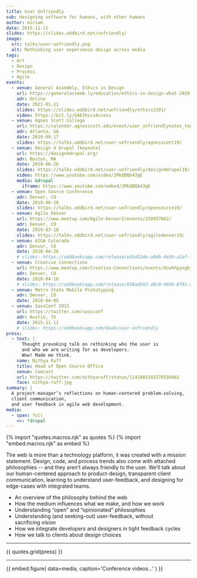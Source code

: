 ```yaml
---
title: User Unfriendly
sub: designing software for humans, with other humans
author: miriam
date: 2015-11-11
slides: https://slides.oddbird.net/unfriendly/
image:
  src: talks/user-unfriendly.png
  alt: Rethinking user experience design across media
tags:
  - Art
  - Design
  - Process
  - Agile
events:
  - venue: General Assembly, Ethics in Design
    url: https://generalassemb.ly/education/ethics-in-design-what-2020-taught-us
    adr: Online
    date: 2021-01-21
    slides: https://slides.oddbird.net/unfriendly/ethics2101/
    video: https://bit.ly/GAEthicsAccess
  - venue: Agnes Scott College
    url: https://calendar.agnesscott.edu/event/user_unfriendlynotes_toward_a_queer_web
    adr: Atlanta, GA
    date: 2019-09-17
    slides: https://talks.oddbird.net/user-unfriendly/agnesscott19/
  - venue: Design 4 Drupal [keynote]
    url: https://design4drupal.org/
    adr: Boston, MA
    date: 2019-06-26
    slides: https://talks.oddbird.net/user-unfriendly/design4drupal19/
    video: https://www.youtube.com/video/2MkQBQb43gE
    media: &drupal
      iframe: https://www.youtube.com/embed/2MkQBQb43gE
  - venue: Open Source Conference
    adr: Denver, CO
    date: 2019-06-20
    slides: https://talks.oddbird.net/user-unfriendly/opensource19/
  - venue: Agile Denver
    url: https://www.meetup.com/Agile-Denver2/events/258957862/
    adr: Denver, CO
    date: 2019-03-18
    slides: https://talks.oddbird.net/user-unfriendly/agiledenver19/
  - venue: AIGA Colorado
    adr: Denver, CO
    date: 2018-04-26
    # slides: https://oddbooksapp.com/release/e5bd52de-a9db-4e59-a2af-ffa8a68f9100
  - venue: Creative Connections
    url: https://www.meetup.com/Creative-Connections/events/dcwhhpyxgbjb/
    adr: Denver, CO
    date: 2018-04-16
    # slides: https://oddbooksapp.com/release/650ad542-a9c9-4036-8f91-af34ae449d3c
  - venue: Metro State Mobile Prototyping
    adr: Denver, CO
    date: 2018-04-05
  - venue: SassConf 2015
    url: https://twitter.com/sassconf
    adr: Austin, TX
    date: 2015-11-11
    # slides: https://oddbooksapp.com/book/user-unfriendly
press:
  - text: |
      Thought provoking talk on rethinking who the user is
      and who we are writing for as developers.
      Wow! Made me think.
    name: Nithya Ruff
    title: Head of Open Source Office
    venue: Comcast
    url: https://twitter.com/nithyaruff/status/1141803102376550402
    face: nithya-ruff.jpg
summary: |
  A project-manager’s reflections on human-centered problem-solving,
  client communication,
  and user feedback in agile web development.
media:
  - span: full
    <<: *drupal
---
```


{% import "quotes.macros.njk" as quotes %}
{% import "embed.macros.njk" as embed %}

The web is more than a technology platform,
it was created with a mission statement.
Design, code, and process trends also come with attached philosophies --
and they aren’t always friendly to the user.
We’ll talk about our human-centered approach to product-design,
transparent client communication,
learning to understand user-feedback,
and designing for edge-cases with integrated teams.

- An overview of the philosophy behind the web
- How the medium influences what we make, and how we work
- Understanding “open” and “opinionated” philosophies
- Understanding (and seeking-out) user-feedback, without sacrificing vision
- How we integrate developers and designers in tight feedback cycles
- How we talk to clients about design choices

------

{{ quotes.grid(press) }}

------

{{ embed.figure(
  data=media,
  caption='Conference videos...'
) }}

